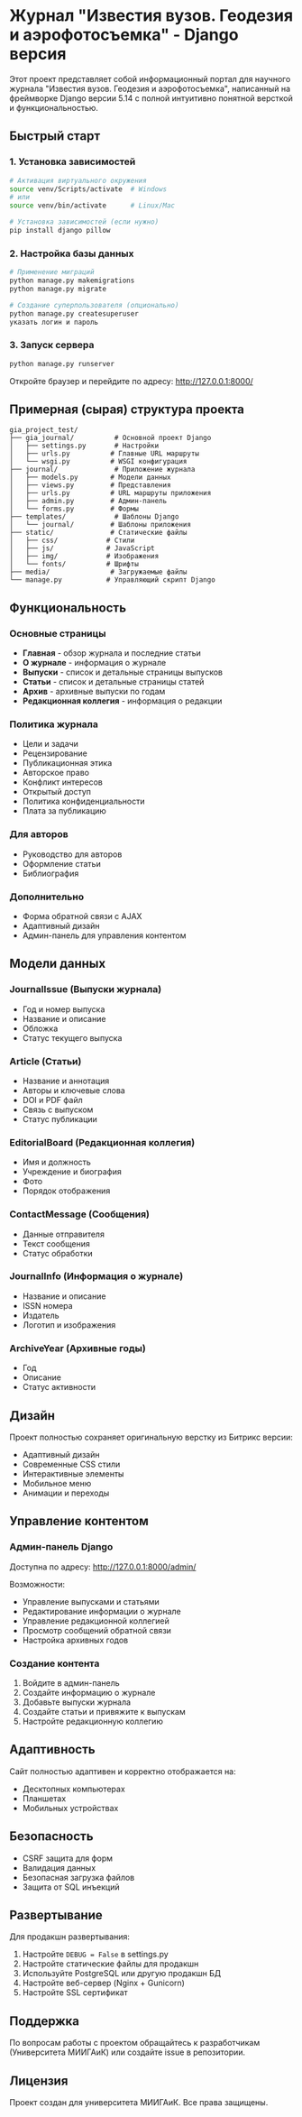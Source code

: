 # Журнал "Известия вузов. Геодезия и аэрофотосъемка" - Django версия

Этот проект представляет собой информационный портал для научного журнала "Известия вузов. Геодезия и аэрофотосъемка", написанный на фреймворке Django версии 5.14 с полной интуитивно понятной версткой и функциональностью.

## Быстрый старт

### 1. Установка зависимостей

```bash
# Активация виртуального окружения
source venv/Scripts/activate  # Windows
# или
source venv/bin/activate      # Linux/Mac

# Установка зависимостей (если нужно)
pip install django pillow
```

### 2. Настройка базы данных

```bash
# Применение миграций
python manage.py makemigrations
python manage.py migrate

# Создание суперпользователя (опционально)
python manage.py createsuperuser
указать логин и пароль
```

### 3. Запуск сервера

```bash
python manage.py runserver
```

Откройте браузер и перейдите по адресу: http://127.0.0.1:8000/

## Примерная (сырая) структура проекта

```
gia_project_test/
├── gia_journal/          # Основной проект Django
│   ├── settings.py       # Настройки
│   ├── urls.py          # Главные URL маршруты
│   └── wsgi.py          # WSGI конфигурация
├── journal/              # Приложение журнала
│   ├── models.py        # Модели данных
│   ├── views.py         # Представления
│   ├── urls.py          # URL маршруты приложения
│   ├── admin.py         # Админ-панель
│   └── forms.py         # Формы
├── templates/            # Шаблоны Django
│   └── journal/         # Шаблоны приложения
├── static/              # Статические файлы
│   ├── css/            # Стили
│   ├── js/             # JavaScript
│   ├── img/            # Изображения
│   └── fonts/          # Шрифты
├── media/               # Загружаемые файлы
└── manage.py           # Управляющий скрипт Django
```

## Функциональность

### Основные страницы
- **Главная** - обзор журнала и последние статьи
- **О журнале** - информация о журнале
- **Выпуски** - список и детальные страницы выпусков
- **Статьи** - список и детальные страницы статей
- **Архив** - архивные выпуски по годам
- **Редакционная коллегия** - информация о редакции

### Политика журнала
- Цели и задачи
- Рецензирование
- Публикационная этика
- Авторское право
- Конфликт интересов
- Открытый доступ
- Политика конфиденциальности
- Плата за публикацию

### Для авторов
- Руководство для авторов
- Оформление статьи
- Библиография

### Дополнительно
- Форма обратной связи с AJAX
- Адаптивный дизайн
- Админ-панель для управления контентом

## Модели данных

### JournalIssue (Выпуски журнала)
- Год и номер выпуска
- Название и описание
- Обложка
- Статус текущего выпуска

### Article (Статьи)
- Название и аннотация
- Авторы и ключевые слова
- DOI и PDF файл
- Связь с выпуском
- Статус публикации

### EditorialBoard (Редакционная коллегия)
- Имя и должность
- Учреждение и биография
- Фото
- Порядок отображения

### ContactMessage (Сообщения)
- Данные отправителя
- Текст сообщения
- Статус обработки

### JournalInfo (Информация о журнале)
- Название и описание
- ISSN номера
- Издатель
- Логотип и изображения

### ArchiveYear (Архивные годы)
- Год
- Описание
- Статус активности

## Дизайн

Проект полностью сохраняет оригинальную верстку из Битрикс версии:
- Адаптивный дизайн
- Современные CSS стили
- Интерактивные элементы
- Мобильное меню
- Анимации и переходы

## Управление контентом

### Админ-панель Django
Доступна по адресу: http://127.0.0.1:8000/admin/

Возможности:
- Управление выпусками и статьями
- Редактирование информации о журнале
- Управление редакционной коллегией
- Просмотр сообщений обратной связи
- Настройка архивных годов

### Создание контента
1. Войдите в админ-панель
2. Создайте информацию о журнале
3. Добавьте выпуски журнала
4. Создайте статьи и привяжите к выпускам
5. Настройте редакционную коллегию

## Адаптивность

Сайт полностью адаптивен и корректно отображается на:
- Десктопных компьютерах
- Планшетах
- Мобильных устройствах

## Безопасность

- CSRF защита для форм
- Валидация данных
- Безопасная загрузка файлов
- Защита от SQL инъекций

## Развертывание

Для продакшн развертывания:

1. Настройте `DEBUG = False` в settings.py
2. Настройте статические файлы для продакшн
3. Используйте PostgreSQL или другую продакшн БД
4. Настройте веб-сервер (Nginx + Gunicorn)
5. Настройте SSL сертификат

## Поддержка

По вопросам работы с проектом обращайтесь к разработчикам (Университета МИИГАиК) или создайте issue в репозитории.

## Лицензия

Проект создан для университета МИИГАиК. Все права защищены.
